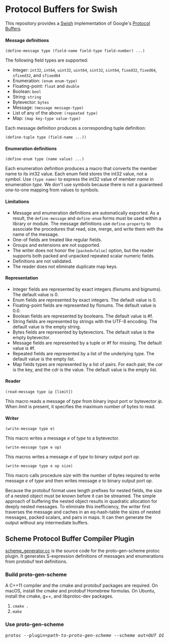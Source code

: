 # Protocol Buffers for Swish

This repository provides a [Swish](https://github.com/becls/swish)
implementation of Google's [Protocol
Buffers](https://developers.google.com/protocol-buffers/).

#### Message definitions

`(define-message type (field-name field-type field-number) ...)`

The following field types are supported:
- Integer: `int32`, `int64`, `uint32`, `uint64`, `sint32`, `sint64`, `fixed32`, `fixed64`, `sfixed32`, and `sfixed64`
- Enumeration: `(enum enum-type)`
- Floating-point: `float` and `double`
- Boolean: `bool`
- String: `string`
- Bytevector: `bytes`
- Message: `(message message-type)`
- List of any of the above: `(repeated type)`
- Map: `(map key-type value-type)`

Each message definition produces a corresponding tuple
definition:

`(define-tuple type (field-name ...))`

#### Enumeration definitions

`(define-enum type (name value) ...)`

Each enumeration definition produces a macro that converts the member
name to its int32 value. Each enum field stores the int32 value, not a
symbol. Use `(type name)` to express the int32 value of member _name_ in
enumeration _type_. We don't use symbols because there is not a
guaranteed one-to-one mapping from values to symbols.


#### Limitations

- Message and enumeration definitions are automatically exported. As a result, the `define-message` and `define-enum` forms must be used within a library or module. The message definitions use `define-property` to associate the procedures that read, size, merge, and write them with the name of the message.
- One-of fields are treated like regular fields.
- Groups and extensions are not supported.
- The writer does not honor the `[packed=false]` option, but the reader supports both packed and unpacked repeated scalar numeric fields.
- Definitions are not validated.
- The reader does not eliminate duplicate map keys.

#### Representation

- Integer fields are represented by exact integers (fixnums and
  bignums). The default value is 0.
- Enum fields are represented by exact integers. The default value is 0.
- Floating-point fields are represented by flonums. The default value is 0.0.
- Boolean fields are represented by booleans. The default value is #f.
- String fields are represented by strings with the UTF-8 encoding. The default value is the empty string.
- Bytes fields are represented by bytevectors. The default value is the empty bytevector.
- Message fields are represented by a tuple or #f for missing. The default value is #f.
- Repeated fields are represented by a list of the underlying type. The default value is the empty list.
- Map fields types are represented by a list of pairs. For each pair, the _car_ is the key, and the _cdr_ is the value. The default value is the empty list.

#### Reader

`(read-message type ip [limit])`

This macro reads a message of _type_ from binary input port or
bytevector _ip_. When _limit_ is present, it specifies the maximum
number of bytes to read.

#### Writer

`(write-message type e)`

This macro writes a message _e_ of _type_ to a bytevector.

`(write-message type e op)`

This macros writes a message _e_ of _type_ to binary output port _op_.

`(write-message type e op size)`

This macro calls procedure _size_ with the number of bytes required to
write message _e_ of _type_ and then writes message _e_ to binary
output port _op_.

Because the protobuf format uses length prefixes for nested fields,
the size of a nested object must be known before it can be
streamed. The simple approach of buffering the nested object results
in quadratic allocation for deeply nested messages. To eliminate this
inefficiency, the writer first traverses the message and caches in an
eq-hash-table the sizes of nested messages, packed scalars, and pairs
in maps. It can then generate the output without any intermediate
buffers.

## Scheme Protocol Buffer Compiler Plugin

[scheme_generator.cc](https://github.com/burgerrg/swish-protobuf/blob/master/scheme_generator.cc)
is the source code for the proto-gen-scheme protoc plugin. It
generates S-expression definitions of messages and enumerations from
protobuf text definitions.

### Build proto-gen-scheme

A C++11 compiler and the cmake and protobuf packages are required.  On
macOS, install the cmake and protobuf Homebrew formulas. On Ubuntu,
install the cmake, g++, and libprotoc-dev packages.

1. `cmake .`
2. `make`

### Use proto-gen-scheme

<pre>
protoc --plugin=<i>path-to-proto-gen-scheme</i> --scheme_out=<i>OUT_DIR</i> <i>PROTO_FILES</i>
</pre>
